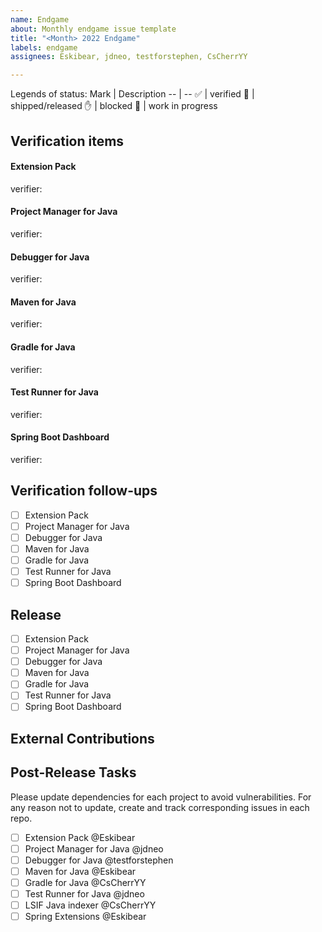 ```yaml
---
name: Endgame
about: Monthly endgame issue template
title: "<Month> 2022 Endgame"
labels: endgame
assignees: Eskibear, jdneo, testforstephen, CsCherrYY

---
```


Legends of status:
Mark | Description
-- | --
✅ | verified
🚢 | shipped/released
✋ | blocked
🏃 | work in progress


## Verification items
#### Extension Pack
verifier:

#### Project Manager for Java
verifier:

#### Debugger for Java
verifier:

#### Maven for Java
verifier:

#### Gradle for Java
verifier:

#### Test Runner for Java
verifier:

#### Spring Boot Dashboard
verifier:

## Verification follow-ups
- [ ] Extension Pack
- [ ] Project Manager for Java
- [ ] Debugger for Java
- [ ] Maven for Java
- [ ] Gradle for Java
- [ ] Test Runner for Java
- [ ] Spring Boot Dashboard

## Release
- [ ] Extension Pack
- [ ] Project Manager for Java
- [ ] Debugger for Java
- [ ] Maven for Java
- [ ] Gradle for Java
- [ ] Test Runner for Java
- [ ] Spring Boot Dashboard

## External Contributions

## Post-Release Tasks
Please update dependencies for each project to avoid vulnerabilities. For any reason not to update, create and track corresponding issues in each repo.
- [ ] Extension Pack @Eskibear
- [ ] Project Manager for Java @jdneo
- [ ] Debugger for Java @testforstephen
- [ ] Maven for Java @Eskibear
- [ ] Gradle for Java @CsCherrYY
- [ ] Test Runner for Java @jdneo
- [ ] LSIF Java indexer @CsCherrYY
- [ ] Spring Extensions @Eskibear
